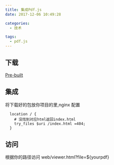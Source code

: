 ```yaml
---
title: 集成Pdf.js
date: 2017-12-06 10:49:28

categories:
  - 技术

tags:
  - pdf.js
---
```


## 下载

[Pre-built][1]

## 集成

将下载好的包放你项目的里,nginx 配置

```
  location / {
    # 没找到对应html返回index.html
    try_files $uri /index.html =404;
  }
```

## 访问

根据你的路径访问 web/viewer.html?file=\${yourpdf}

[1]: https://mozilla.github.io/pdf.js/getting_started/
